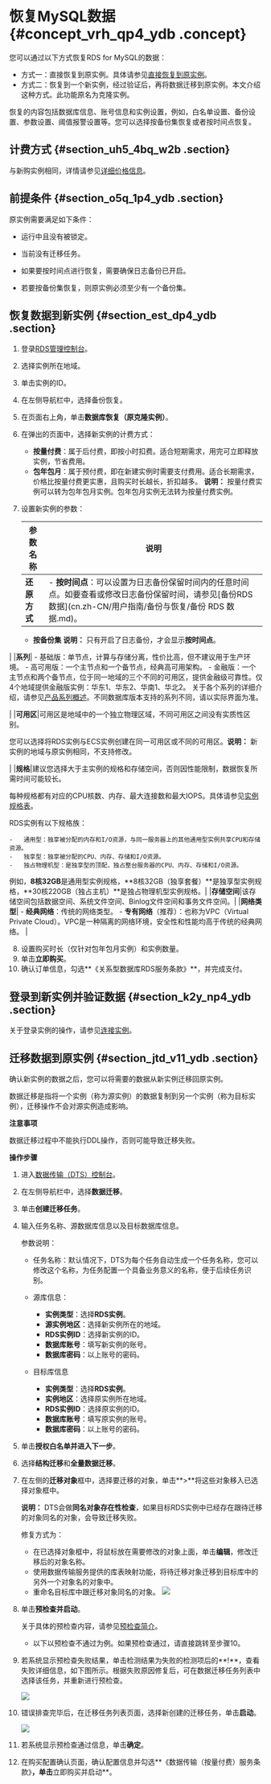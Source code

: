 # 恢复MySQL数据 {#concept_vrh_qp4_ydb .concept}

您可以通过以下方式恢复RDS for MySQL的数据：

-   方式一：直接恢复到原实例。具体请参见[直接恢复到原实例](cn.zh-CN/用户指南/灾备管理/直接恢复MySQL数据到主实例.md)。
-   方式二：恢复到一个新实例，经过验证后，再将数据迁移到原实例。本文介绍这种方式。此功能原名为克隆实例。

恢复的内容包括数据库信息、账号信息和实例设置，例如，白名单设置、备份设置、参数设置、阈值报警设置等。您可以选择按备份集恢复或者按时间点恢复。

## 计费方式 {#section_uh5_4bq_w2b .section}

与新购实例相同，详情请参见[详细价格信息](https://www.aliyun.com/price/product?spm=5176.doc26117.2.2.yFbzvO#/rds/detail)。

## 前提条件 {#section_o5q_1p4_ydb .section}

原实例需要满足如下条件：

-   运行中且没有被锁定。

-   当前没有迁移任务。

-   如果要按时间点进行恢复，需要确保日志备份已开启。

-   若要按备份集恢复，则原实例必须至少有一个备份集。


## 恢复数据到新实例 {#section_est_dp4_ydb .section}

1.  登录[RDS管理控制台](https://rds.console.aliyun.com/)。
2.  选择实例所在地域。
3.  单击实例的ID。
4.  在左侧导航栏中，选择备份恢复。
5.  在页面右上角，单击**数据库恢复（原克隆实例）**。
6.  在弹出的页面中，选择新实例的计费方式：

    -   **按量付费**：属于后付费，即按小时扣费。适合短期需求，用完可立即释放实例，节省费用。
    -   **包年包月**：属于预付费，即在新建实例时需要支付费用。适合长期需求，价格比按量付费更实惠，且购买时长越长，折扣越多。
    **说明：** 按量付费实例可以转为包年包月实例。包年包月实例无法转为按量付费实例。

7.  设置新实例的参数：

    |参数名称|说明|
    |----|--|
    |**还原方式**|     -   **按时间点**：可以设置为日志备份保留时间内的任意时间点。如要查看或修改日志备份保留时间，请参见[备份RDS数据](cn.zh-CN/用户指南/备份与恢复/备份 RDS 数据.md)。
    -   **按备份集**
 **说明：** 只有开启了日志备份，才会显示**按时间点**。

 |
    |**系列**|    -   基础版：单节点，计算与存储分离，性价比高，但不建议用于生产环境。
    -   高可用版：一个主节点和一个备节点，经典高可用架构。
    -   金融版：一个主节点和两个备节点，位于同一地域的三个不同的可用区，提供金融级可靠性。仅4个地域提供金融版实例：华东1、华东2、华南1、华北2。
关于各个系列的详细介绍，请参见[产品系列概述](../../../../cn.zh-CN/产品简介/产品系列/产品系列概述.md)。不同数据库版本支持的系列不同，请以实际界面为准。

|
    |**可用区**|可用区是地域中的一个独立物理区域，不同可用区之间没有实质性区别。

 您可以选择将RDS实例与ECS实例创建在同一可用区或不同的可用区。**说明：** 新实例的地域与原实例相同，不支持修改。

|
    |**规格**|建议您选择大于主实例的规格和存储空间，否则因性能限制，数据恢复所需时间可能较长。

每种规格都有对应的CPU核数、内存、最大连接数和最大IOPS。具体请参见[实例规格表](../../../../cn.zh-CN/产品简介/实例规格/实例规格表.md)。

RDS实例有以下规格族：

    -   通用型：独享被分配的内存和I/O资源，与同一服务器上的其他通用型实例共享CPU和存储资源。
    -   独享型：独享被分配的CPU、内存、存储和I/O资源。
    -   独占物理机型：是独享型的顶配，独占整台服务器的CPU、内存、存储和I/O资源。
 例如，**8核32GB**是通用型实例规格，**8核32GB（独享套餐）**是独享型实例规格，**30核220GB（独占主机）**是独占物理机型实例规格。|
    |**存储空间**|该存储空间包括数据空间、系统文件空间、Binlog文件空间和事务文件空间。|
    |**网络类型**|     -   **经典网络**：传统的网络类型。
    -   **专有网络**（推荐）：也称为VPC（Virtual Private Cloud）。VPC是一种隔离的网络环境，安全性和性能均高于传统的经典网络。
 |

8.  设置购买时长（仅针对包年包月实例）和实例数量。
9.  单击**立即购买**。
10. 确认订单信息，勾选**《关系型数据库RDS服务条款》**，并完成支付。

## 登录到新实例并验证数据 {#section_k2y_np4_ydb .section}

关于登录实例的操作，请参见[连接实例](../../../../cn.zh-CN/快速入门MySQL版/连接实例.md)。

## 迁移数据到原实例 {#section_jtd_v11_ydb .section}

确认新实例的数据之后，您可以将需要的数据从新实例迁移回原实例。

数据迁移是指将一个实例（称为源实例）的数据复制到另一个实例（称为目标实例），迁移操作不会对源实例造成影响。

**注意事项**

数据迁移过程中不能执行DDL操作，否则可能导致迁移失败。

**操作步骤**

1.  进入[数据传输（DTS）控制台](http://dts.console.aliyun.com/)。
2.  在左侧导航栏中，选择**数据迁移**。
3.  单击**创建迁移任务**。
4.  输入任务名称、源数据库信息以及目标数据库信息。

    参数说明：

    -   任务名称：默认情况下，DTS为每个任务自动生成一个任务名称，您可以修改这个名称，为任务配置一个具备业务意义的名称，便于后续任务识别。

    -   源库信息：

        -   **实例类型**：选择**RDS实例**。
        -   **源实例地区**：选择新实例所在的地域。
        -   **RDS实例ID**：选择新实例的ID。
        -   **数据库账号**：填写新实例的账号。
        -   **数据库密码**：以上账号的密码。
    -   目标库信息

        -   **实例类型**：选择**RDS实例**。
        -   **实例地区**：选择原实例所在地域。
        -   **RDS实例ID**：选择原实例的ID。
        -   **数据库账号**：填写原实例的账号。
        -   **数据库密码**：以上账号的密码。
5.  单击**授权白名单并进入下一步**。
6.  选择**结构迁移**和**全量数据迁移**。
7.  在左侧的**迁移对象**框中，选择要迁移的对象，单击**\>**将这些对象移入已选择对象框中。

    **说明：** DTS会做**同名对象存在性检查**，如果目标RDS实例中已经存在跟待迁移的对象同名的对象，会导致迁移失败。

    修复方式为：

    -   在已选择对象框中，将鼠标放在需要修改的对象上面，单击**编辑**，修改迁移后的对象名称。
    -   使用数据传输服务提供的库表映射功能，将待迁移对象迁移到目标库中的另外一个对象名的对象中。
    -   重命名目标库中跟迁移对象同名的对象。
    ![](http://static-aliyun-doc.oss-cn-hangzhou.aliyuncs.com/assets/img/7959/15381904063949_zh-CN.png)

8.  单击**预检查并启动**。

    关于具体的预检查内容，请参见[预检查简介](https://help.aliyun.com/document_detail/52099.html)。

    -   以下以预检查不通过为例。如果预检查通过，请直接跳转至步骤10。

9.  若系统显示预检查失败结果，单击检测结果为失败的检测项后的**!**，查看失败详细信息，如下图所示。根据失败原因修复后，可在数据迁移任务列表中选择该任务，并重新进行预检查。

    ![](http://static-aliyun-doc.oss-cn-hangzhou.aliyuncs.com/assets/img/7959/15381904063951_zh-CN.png)

10. 错误排查完毕后，在迁移任务列表页面，选择新创建的迁移任务，单击**启动**。

    ![](http://static-aliyun-doc.oss-cn-hangzhou.aliyuncs.com/assets/img/7959/15381904063952_zh-CN.png)

11. 若系统显示预检查通过信息，单击**确定**。
12. 在购买配置确认页面，确认配置信息并勾选**《数据传输（按量付费）服务条款》**，单击**立即购买并启动**。

